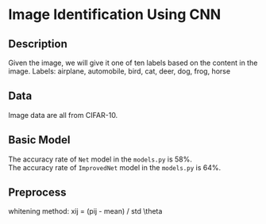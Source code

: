 # Image Identification Using CNN

## Description
Given the image, we will give it one of ten labels based on the content in the image.
Labels: airplane, automobile, bird, cat, deer, dog, frog, horse

## Data
Image data are all from CIFAR-10.

## Basic Model
The accuracy rate of ```Net``` model in the ```models.py``` is 58%.<br />
The accuracy rate of ```ImprovedNet``` model in the ```models.py``` is 64%.

## Preprocess
whitening method: xij = (pij - mean) / std \theta